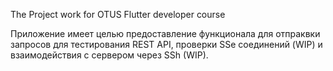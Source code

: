 The Project work for OTUS Flutter developer course

Приложение имеет целью предоставление функционала для отпраквки запросов для тестирования REST API, проверки SSe соединений (WIP) и взаимодействия с сервером через SSh (WIP).
